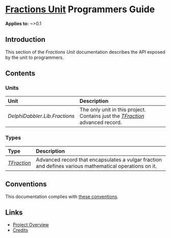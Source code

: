 # [Fractions Unit](../index.md) Programmers Guide

**Applies to:** ~>0.1

## Introduction

This section of the _Fractions Unit_ documentation describes the API exposed by the unit to programmers.

## Contents

### Units

| Unit | Description |
|:-----|:------------|
| _DelphiDabbler.Lib.Fractions_ | The only unit in this project. Contains just the [_TFraction_](./API/TFraction.md) advanced record. |

### Types

| Type | Description |
|:-----|:------------|
| [_TFraction_](./API/TFraction.md) | Advanced record that encapsulates a vulgar fraction and defines various mathematical operations on it. |

## Conventions

This documentation complies with [these conventions](../../common/conventions.md).

## Links

* [Project Overview](./Overview.md)
* [Credits](./Credits.md)
